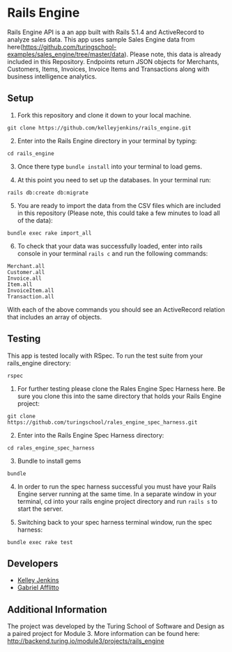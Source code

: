 # Rails Engine

Rails Engine API is a an app built with Rails 5.1.4 and ActiveRecord to analyze sales data. This app uses sample Sales Engine data from here(https://github.com/turingschool-examples/sales_engine/tree/master/data). Please note, this data is already included in this Repository. Endpoints return JSON objects for Merchants, Customers, Items, Invoices, Invoice Items and Transactions along with business intelligence analytics.

## Setup

1. Fork this repository and clone it down to your local machine.
```
git clone https://github.com/kelleyjenkins/rails_engine.git
```

2. Enter into the Rails Engine directory in your terminal by typing:
```
cd rails_engine
```

3. Once there type ```bundle install``` into your terminal to load gems.

4. At this point you need to set up the databases. In your terminal run:
```
rails db:create db:migrate
```

5. You are ready to import the data from the CSV files which are included in this repository (Please note, this could take a few minutes to load all of the data):
```
bundle exec rake import_all
```

6. To check that your data was successfully loaded, enter into rails console in your terminal ```rails c``` and run the following commands:
```
Merchant.all
Customer.all
Invoice.all
Item.all
InvoiceItem.all
Transaction.all
```
With each of the above commands you should see an ActiveRecord relation that includes an array of objects.

## Testing

This app is tested locally with RSpec. To run the test suite from your rails_engine directory:
```
rspec
```

1. For further testing please clone the Rales Engine Spec Harness here. Be sure you clone this into the same directory that holds your Rails Engine project:
```
git clone https://github.com/turingschool/rales_engine_spec_harness.git
```

2. Enter into the Rails Engine Spec Harness directory:
```
cd rales_engine_spec_harness
```

3. Bundle to install gems
```
bundle
```

4. In order to run the spec harness successful you must have your Rails Engine server running at the same time. In a separate window in your terminal, cd into your rails engine project directory and run ```rails s``` to start the server.

5. Switching back to your spec harness terminal window, run the spec harness:
```
bundle exec rake test
```


## Developers
- [Kelley Jenkins](https://github.com/kelleyjenkins)
- [Gabriel Afflitto](https://github.com/GabrielAfflitto)

## Additional Information
The project was developed by the Turing School of Software and Design as a paired project for Module 3. More information can be found here: http://backend.turing.io/module3/projects/rails_engine
